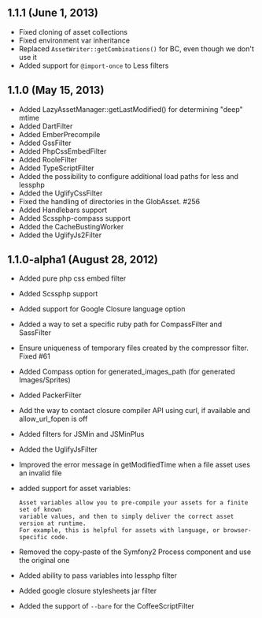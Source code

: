 1.1.1 (June 1, 2013)
--------------------

 * Fixed cloning of asset collections
 * Fixed environment var inheritance
 * Replaced `AssetWriter::getCombinations()` for BC, even though we don't use it
 * Added support for `@import-once` to Less filters

1.1.0 (May 15, 2013)
--------------------

 * Added LazyAssetManager::getLastModified() for determining "deep" mtime
 * Added DartFilter
 * Added EmberPrecompile
 * Added GssFilter
 * Added PhpCssEmbedFilter
 * Added RooleFilter
 * Added TypeScriptFilter
 * Added the possibility to configure additional load paths for less and lessphp
 * Added the UglifyCssFilter
 * Fixed the handling of directories in the GlobAsset. #256
 * Added Handlebars support
 * Added Scssphp-compass support
 * Added the CacheBustingWorker
 * Added the UglifyJs2Filter

1.1.0-alpha1 (August 28, 2012)
------------------------------

 * Added pure php css embed filter
 * Added Scssphp support
 * Added support for Google Closure language option
 * Added a way to set a specific ruby path for CompassFilter and SassFilter
 * Ensure uniqueness of temporary files created by the compressor filter. Fixed #61
 * Added Compass option for generated_images_path (for generated Images/Sprites)
 * Added PackerFilter
 * Add the way to contact closure compiler API using curl, if available and allow_url_fopen is off
 * Added filters for JSMin and JSMinPlus
 * Added the UglifyJsFilter
 * Improved the error message in getModifiedTime when a file asset uses an invalid file
 * added support for asset variables:

       Asset variables allow you to pre-compile your assets for a finite set of known
       variable values, and then to simply deliver the correct asset version at runtime.
       For example, this is helpful for assets with language, or browser-specific code.
 * Removed the copy-paste of the Symfony2 Process component and use the original one
 * Added ability to pass variables into lessphp filter
 * Added google closure stylesheets jar filter
 * Added the support of `--bare` for the CoffeeScriptFilter
